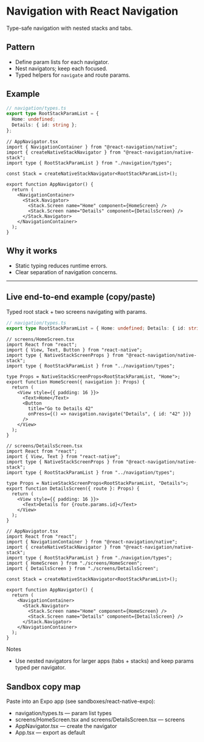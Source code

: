 # Navigation with React Navigation

Type-safe navigation with nested stacks and tabs.

## Pattern

- Define param lists for each navigator.
- Nest navigators; keep each focused.
- Typed helpers for `navigate` and route params.

## Example

```ts
// navigation/types.ts
export type RootStackParamList = {
  Home: undefined;
  Details: { id: string };
};
```

```tsx
// AppNavigator.tsx
import { NavigationContainer } from "@react-navigation/native";
import { createNativeStackNavigator } from "@react-navigation/native-stack";
import type { RootStackParamList } from "./navigation/types";

const Stack = createNativeStackNavigator<RootStackParamList>();

export function AppNavigator() {
  return (
    <NavigationContainer>
      <Stack.Navigator>
        <Stack.Screen name="Home" component={HomeScreen} />
        <Stack.Screen name="Details" component={DetailsScreen} />
      </Stack.Navigator>
    </NavigationContainer>
  );
}
```

## Why it works

- Static typing reduces runtime errors.
- Clear separation of navigation concerns.

---

## Live end-to-end example (copy/paste)

Typed root stack + two screens navigating with params.

```ts
// navigation/types.ts
export type RootStackParamList = { Home: undefined; Details: { id: string } };
```

```tsx
// screens/HomeScreen.tsx
import React from "react";
import { View, Text, Button } from "react-native";
import type { NativeStackScreenProps } from "@react-navigation/native-stack";
import type { RootStackParamList } from "../navigation/types";

type Props = NativeStackScreenProps<RootStackParamList, "Home">;
export function HomeScreen({ navigation }: Props) {
  return (
    <View style={{ padding: 16 }}>
      <Text>Home</Text>
      <Button
        title="Go to Details 42"
        onPress={() => navigation.navigate("Details", { id: "42" })}
      />
    </View>
  );
}
```

```tsx
// screens/DetailsScreen.tsx
import React from "react";
import { View, Text } from "react-native";
import type { NativeStackScreenProps } from "@react-navigation/native-stack";
import type { RootStackParamList } from "../navigation/types";

type Props = NativeStackScreenProps<RootStackParamList, "Details">;
export function DetailsScreen({ route }: Props) {
  return (
    <View style={{ padding: 16 }}>
      <Text>Details for {route.params.id}</Text>
    </View>
  );
}
```

```tsx
// AppNavigator.tsx
import React from "react";
import { NavigationContainer } from "@react-navigation/native";
import { createNativeStackNavigator } from "@react-navigation/native-stack";
import type { RootStackParamList } from "./navigation/types";
import { HomeScreen } from "./screens/HomeScreen";
import { DetailsScreen } from "./screens/DetailsScreen";

const Stack = createNativeStackNavigator<RootStackParamList>();

export function AppNavigator() {
  return (
    <NavigationContainer>
      <Stack.Navigator>
        <Stack.Screen name="Home" component={HomeScreen} />
        <Stack.Screen name="Details" component={DetailsScreen} />
      </Stack.Navigator>
    </NavigationContainer>
  );
}
```

Notes

- Use nested navigators for larger apps (tabs + stacks) and keep params typed per navigator.

## Sandbox copy map

Paste into an Expo app (see sandboxes/react-native-expo):

- navigation/types.ts — param list types
- screens/HomeScreen.tsx and screens/DetailsScreen.tsx — screens
- AppNavigator.tsx — create the navigator
- App.tsx — export <AppNavigator /> as default
